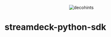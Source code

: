 <p align="center">
<a>
<img src="https://raw.githubusercontent.com/gri-gus/streamdeck-python-sdk/main/assets/images/cover.png" alt="decohints">
</a>
</p>

# streamdeck-python-sdk
